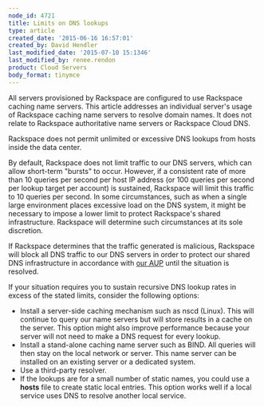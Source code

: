 ```yaml
---
node_id: 4721
title: Limits on DNS lookups
type: article
created_date: '2015-06-16 16:57:01'
created_by: David Hendler
last_modified_date: '2015-07-10 15:1346'
last_modified_by: renee.rendon
product: Cloud Servers
body_format: tinymce
---
```


All servers provisioned by Rackspace are configured to use Rackspace
caching name servers. This article addresses an individual server's
usage of Rackspace caching name servers to resolve domain names. It does
not relate to Rackspace authoritative name servers or Rackspace Cloud
DNS.

Rackspace does not permit unlimited or excessive DNS lookups from hosts
inside the data center.

By default, Rackspace does not limit traffic to our DNS servers, which
can allow short-term "bursts" to occur.  However, if a consistent rate
of more than 10 queries per second per host IP address (or 100 queries
per second per lookup target per account) is sustained, Rackspace will
limit this traffic to 10 queries per second.  In some circumstances,
such as when a single large environment places excessive load on the DNS
system, it might be necessary to impose a lower limit to protect
Rackspace's shared infrastructure. Rackspace will determine such
circumstances at its sole discretion.

If Rackspace determines that the traffic generated is malicious,
Rackspace will block all DNS traffic to our DNS servers in order to
protect our shared DNS infrastructure in accordance with [our
AUP](http://www.rackspace.com/information/legal/aup) until the situation
is resolved.

If your situation requires you to sustain recursive DNS lookup rates in
excess of the stated limits, consider the following options:

-   Install a server-side caching mechanism such as nscd (Linux). This
    will continue to query our name servers but will store results in a
    cache on the server. This option might also improve performance
    because your server will not need to make a DNS request for every
    lookup.
-   Install a stand-alone caching name server such as BIND.  All queries
    will then stay on the local network or server. This name server can
    be installed on an existing server or a dedicated system.
-   Use a third-party resolver.
-   If the lookups are for a small number of static names, you could use
    a **hosts** file to create static local entries.  This option works
    well if a local service uses DNS to resolve another local service.

 

